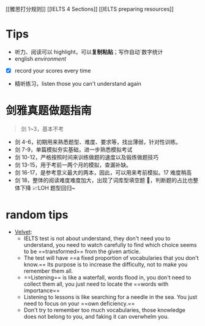 [[雅思打分规则]]
[[IELTS 4 Sections]]
[[IELTS preparing resources]]

# Tips

- 听力、阅读可以 highlight，可以**复制粘贴**；写作自动`数字统计
- english _environment_
- [x] record your scores every time
- 精听练习，listen those you can't understand again

# 剑雅真题做题指南

> 剑 1~3，基本不考

- 剑 4-6，初期用来熟悉题型、难度、要求等，找出薄弱，针对性训练。
- 剑 7-9，单篇模拟夯实基础，进一步熟悉模拟考试
- 剑 10-12，严格按照时间来训练做题的速度以及锻炼做题技巧
- 剑 13-15，用于考前一两个月的模拟，查漏补缺。
- 剑 16-17，是参考意义最大的两本，因此，可以用来考前模拟。17 难度稍高
- 剑 18，整体的阅读难度难度加大，出现了词库型填空题 🔎，判断题的占比也整体下降 📈LOH 题型回归~

# random tips

- [Velvet](https://www.bilibili.com/video/BV1qV4y127Pm/?spm_id_from=333.788.recommend_more_video.0&vd_source=9505a9577fbcd778e1c0c181a66cd146):
  - IELTS test is not about understand, they don't need you to understand, you need to watch carefully to find which choice seems to be ==transformed== from the given article.
  - The test will have ==a fixed proportion of vocabularies that you don't know.== Its purpose is to increase the difficulty, not to make you remember them all.
  - ==Listening== is like a waterfall, words flood in, you don't need to collect them all, you just need to locate the ==words with importance==
  - Listening to lessons is like searching for a needle in the sea. You just need to focus on your ==own deficiency.==
  - Don't try to remember too much vocabularies, those knowledge does not belong to you, and faking it can overwhelm you.
